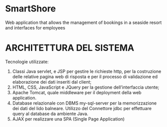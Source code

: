 # SmartShore
Web application that allows the management of bookings in a seaside resort and interfaces for employees

# ARCHITETTURA DEL SISTEMA
Tecnologie utilizzate:
1. Classi Java servlet, e JSP per gestire le richieste http, per la costruzione delle relative
pagina web di risposta e per il processo di validazione ed elaborazione dei dati
inseriti dal client;
2. HTML, CSS, JavaScript e JQuery per la gestione dell’interfaccia utente;
3. Apache Tomcat, quale middleware per il deployment della web application.
4. Database relazionale con DBMS my-sql-server per la memorizzazione dei dati del
lido balneare. Utilizzo del Connettore jdbc per effettuare query al database da
ambiente Java.
5. AJAX per realizzare una SPA (Single Page Application)
